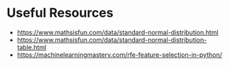 # Useful Resources
+ https://www.mathsisfun.com/data/standard-normal-distribution.html
+ https://www.mathsisfun.com/data/standard-normal-distribution-table.html
+ https://machinelearningmastery.com/rfe-feature-selection-in-python/
